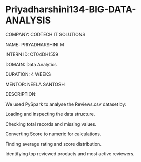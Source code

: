 # Priyadharshini134-BIG-DATA-ANALYSIS
COMPANY: CODTECH IT SOLUTIONS

NAME: PRIYADHARSHINI M

INTERN ID: CT04DH1559

DOMAIN: Data Analytics

DURATION: 4 WEEKS

MENTOR: NEELA SANTOSH

DESCRIPTION:

We used PySpark to analyse the Reviews.csv dataset by:

Loading and inspecting the data structure.

Checking total records and missing values.

Converting Score to numeric for calculations.

Finding average rating and score distribution.

Identifying top reviewed products and most active reviewers.
